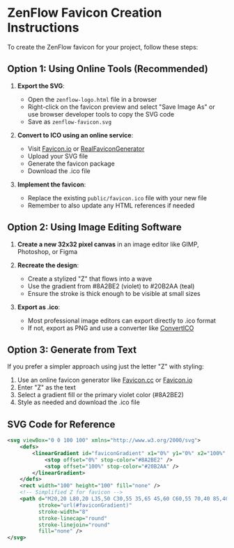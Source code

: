 # ZenFlow Favicon Creation Instructions

To create the ZenFlow favicon for your project, follow these steps:

## Option 1: Using Online Tools (Recommended)

1. **Export the SVG**:
   - Open the `zenflow-logo.html` file in a browser
   - Right-click on the favicon preview and select "Save Image As" or use browser developer tools to copy the SVG code
   - Save as `zenflow-favicon.svg`

2. **Convert to ICO using an online service**:
   - Visit [Favicon.io](https://favicon.io/favicon-converter/) or [RealFaviconGenerator](https://realfavicongenerator.net/)
   - Upload your SVG file
   - Generate the favicon package
   - Download the .ico file

3. **Implement the favicon**:
   - Replace the existing `public/favicon.ico` file with your new file
   - Remember to also update any HTML references if needed

## Option 2: Using Image Editing Software

1. **Create a new 32x32 pixel canvas** in an image editor like GIMP, Photoshop, or Figma

2. **Recreate the design**:
   - Create a stylized "Z" that flows into a wave
   - Use the gradient from #8A2BE2 (violet) to #20B2AA (teal)
   - Ensure the stroke is thick enough to be visible at small sizes

3. **Export as .ico**:
   - Most professional image editors can export directly to .ico format
   - If not, export as PNG and use a converter like [ConvertICO](https://convertico.com/)

## Option 3: Generate from Text

If you prefer a simpler approach using just the letter "Z" with styling:

1. Use an online favicon generator like [Favicon.cc](https://www.favicon.cc/) or [Favicon.io](https://favicon.io/favicon-generator/)
2. Enter "Z" as the text
3. Select a gradient fill or the primary violet color (#8A2BE2)
4. Style as needed and download the .ico file

## SVG Code for Reference

```svg
<svg viewBox="0 0 100 100" xmlns="http://www.w3.org/2000/svg">
    <defs>
        <linearGradient id="faviconGradient" x1="0%" y1="0%" x2="100%" y2="100%">
            <stop offset="0%" stop-color="#8A2BE2" />
            <stop offset="100%" stop-color="#20B2AA" />
        </linearGradient>
    </defs>
    <rect width="100" height="100" fill="none" />
    <!-- Simplified Z for favicon -->
    <path d="M20,20 L80,20 L35,50 C30,55 35,65 45,60 C60,55 70,40 85,40 C90,45 80,55 70,60 C55,70 30,65 25,55 C20,45 25,35 35,30 L80,30" 
          stroke="url(#faviconGradient)" 
          stroke-width="8" 
          stroke-linecap="round" 
          stroke-linejoin="round"
          fill="none" />
</svg>
``` 
